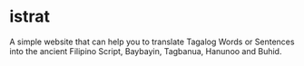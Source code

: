 # istrat
A simple website that can help you to translate Tagalog Words or Sentences into the ancient Filipino Script, Baybayin, Tagbanua, Hanunoo and Buhid.
